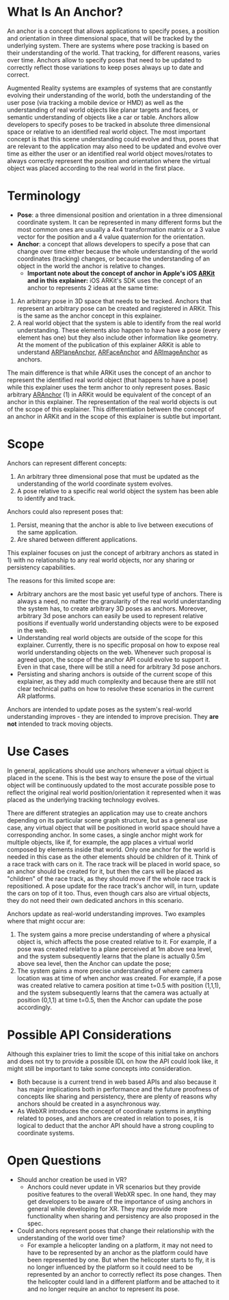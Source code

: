# What Is An Anchor?

An anchor is a concept that allows applications to specify poses, a position and orientation in three dimensional space, that will be tracked by the underlying system. There are systems where pose tracking is based on their understanding of the world. That tracking, for different reasons, varies over time. Anchors allow to specify poses that need to be updated to correctly reflect those variations to keep poses always up to date and correct.

Augmented Reality systems are examples of systems that are constantly evolving their understanding of the world, both the understanding of the user pose (via tracking a mobile device or HMD) as well as the understanding of real world objects like planar targets and faces, or semantic understanding of objects like a car or table. Anchors allow developers to specify poses to be tracked in absolute three dimensional space or relative to an identified real world object. The most important concept is that this scene understanding could evolve and thus, poses that are relevant to the application may also need to be updated and evolve over time as either the user or an identified real world object moves/rotates to always correctly represent the position and orientation where the virtual object was placed according to the real world in the first place.


# Terminology



*   **Pose**: a three dimensional position and orientation in a three dimensional coordinate system. It can be represented in many different forms but the most common ones are usually a 4x4 transformation matrix or a 3 value vector for the position and a 4 value quaternion for the orientation.
*   **Anchor**: a concept that allows developers to specify a pose that can change over time either because the whole understanding of the world coordinates (tracking) changes, or because the understanding of an object in the world the anchor is relative to changes.
    *   **Important note about the concept of anchor in Apple's iOS [ARKit](https://developer.apple.com/documentation/arkit) and in this explainer:** iOS ARKit's SDK uses the concept of an anchor to represents 2 ideas at the same time:
1.  An arbitrary pose in 3D space that needs to be tracked. Anchors that represent an arbitrary pose can be created and registered in ARKit. This is the same as the anchor concept in this explainer.
1.  A real world object that the system is able to identify from the real world understanding. These elements also happen to have have a pose (every element has one) but they also include other information like geometry. At the moment of the publication of this explainer ARKit is able to understand [ARPlaneAnchor](https://developer.apple.com/documentation/arkit/arplaneanchor), [ARFaceAnchor](https://developer.apple.com/documentation/arkit/arfaceanchor) and [ARImageAnchor](https://developer.apple.com/documentation/arkit/arimageanchor) as anchors.

The main difference is that while ARKit uses the concept of an anchor to represent the identified real world object (that happens to have a pose) while this explainer uses the term anchor to only represent poses. Basic arbitrary [ARAnchor](https://developer.apple.com/documentation/arkit/aranchor) (1) in ARKit would be equivalent of the concept of an anchor in this explainer. The representation of the real world objects is out of the scope of this explainer. This differentiation between the concept of an anchor in ARKit and in the scope of this explainer is subtle but important.



# Scope

Anchors can represent different concepts:



1.  An arbitrary three dimensional pose that must be updated as the understanding of the world coordinate system evolves.
1.  A pose relative to a specific real world object the system has been able to identify and track.

Anchors could also represent poses that:



1.  Persist, meaning that the anchor is able to live between executions of the same application.
1.  Are shared between different applications.

This explainer focuses on just the concept of arbitrary anchors as stated in 1) with no relationship to any real world objects, nor any sharing or persistency capabilities.

The reasons for this limited scope are:



*   Arbitrary anchors are the most basic yet useful type of anchors. There is always a need, no matter the granularity of the real world understanding the system has, to create arbitrary 3D poses as anchors. Moreover, arbitrary 3d pose anchors can easily be used to represent relative positions if eventually world understanding objects were to be exposed in the web.
*   Understanding real world objects are outside of the scope for this explainer. Currently, there is no specific proposal on how to expose real world understanding objects on the web. Whenever such proposal is agreed upon, the scope of the anchor API could evolve to support it. Even in that case, there will be still a need for arbitrary 3d pose anchors.
*   Persisting and sharing anchors is outside of the current scope of this explainer, as they add much complexity and because there are still not clear technical paths on how to resolve these scenarios in the current AR platforms.

Anchors are intended to update poses as the system's real-world understanding improves - they are intended to improve precision. They **are not** intended to track moving objects.


# Use Cases

In general, applications should use anchors whenever a virtual object is placed in the scene. This is the best way to ensure the pose of the virtual object will be continuously updated to the most accurate possible pose to reflect the original real world position/orientation it represented when it was placed as the underlying tracking technology evolves.

There are different strategies an application may use to create anchors depending on its particular scene graph structure, but as a general use case, any virtual object that will be positioned in world space should have a corresponding anchor. In some cases, a single anchor might work for multiple objects, like if, for example, the app places a virtual world composed by elements inside that world. Only one anchor for the world is needed in this case as the other elements should be children of it. Think of a race track with cars on it. The race track will be placed in world space, so an anchor should be created for it, but then the cars will be placed as "children" of the race track, as they should move if the whole race track is repositioned. A pose update for the race track's anchor will, in turn, update the cars on top of it too. Thus, even though cars also are virtual objects, they do not need their own dedicated anchors in this scenario.

Anchors update as real-world understanding improves. Two examples where that might occur are:



1.  The system gains a more precise understanding of where a physical object is, which affects the pose created relative to it. For example, if a pose was created relative to a plane perceived at 1m above sea level, and the system subsequently learns that the plane is actually 0.5m above sea level, then the Anchor can update the pose;
1.  The system gains a more precise understanding of where camera location was at time of when anchor was created. For example, if a pose was created relative to camera position at time t=0.5 with position (1,1,1), and the system subsequently learns that the camera was actually at position (0,1,1) at time t=0.5, then the Anchor can update the pose accordingly.


# Possible API Considerations

Although this explainer tries to limit the scope of this initial take on anchors and does not try to provide a possible IDL on how the API could look like, it might still be important to take some concepts into consideration.



*   Both because is a current trend in web based APIs and also because it has major implications both in performance and the future proofness of concepts like sharing and persistency, there are plenty of reasons why anchors should be created in a asynchronous way.
*   As WebXR introduces the concept of coordinate systems in anything related to poses, and anchors are created in relation to poses, it is logical to deduct that the anchor API should have a strong coupling to coordinate systems.


# Open Questions



*   Should anchor creation be used in VR?
    *   Anchors could never update in VR scenarios but they provide positive features to the overall WebXR spec. In one hand, they may get developers to be aware of the importance of using anchors in general while developing for XR. They may provide more functionality when sharing and persistency are also proposed in the spec.
*   Could anchors represent poses that change their relationship with the understanding of the world over time?
    *   For example a helicopter landing on a platform, it may not need to have to be represented by an anchor as the platform could have been represented by one. But when the helicopter starts to fly, it is no longer influenced by the platform so it could need to be represented by an anchor to correctly reflect its pose changes. Then the helicopter could land in a different platform and be attached to it and no longer require an anchor to represent its pose.
